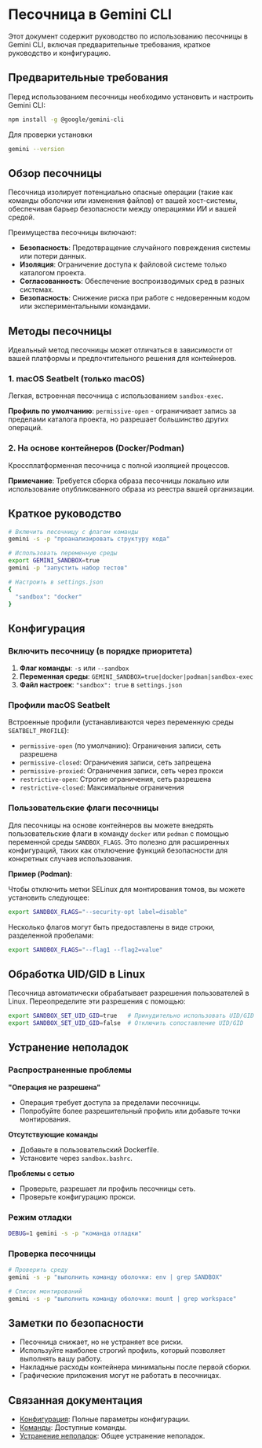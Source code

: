 # Песочница в Gemini CLI

Этот документ содержит руководство по использованию песочницы в Gemini CLI, включая предварительные требования, краткое руководство и конфигурацию.

## Предварительные требования

Перед использованием песочницы необходимо установить и настроить Gemini CLI:

```bash
npm install -g @google/gemini-cli
```

Для проверки установки

```bash
gemini --version
```

## Обзор песочницы

Песочница изолирует потенциально опасные операции (такие как команды оболочки или изменения файлов) от вашей хост-системы, обеспечивая барьер безопасности между операциями ИИ и вашей средой.

Преимущества песочницы включают:

- **Безопасность**: Предотвращение случайного повреждения системы или потери данных.
- **Изоляция**: Ограничение доступа к файловой системе только каталогом проекта.
- **Согласованность**: Обеспечение воспроизводимых сред в разных системах.
- **Безопасность**: Снижение риска при работе с недоверенным кодом или экспериментальными командами.

## Методы песочницы

Идеальный метод песочницы может отличаться в зависимости от вашей платформы и предпочтительного решения для контейнеров.

### 1. macOS Seatbelt (только macOS)

Легкая, встроенная песочница с использованием `sandbox-exec`.

**Профиль по умолчанию**: `permissive-open` - ограничивает запись за пределами каталога проекта, но разрешает большинство других операций.

### 2. На основе контейнеров (Docker/Podman)

Кроссплатформенная песочница с полной изоляцией процессов.

**Примечание**: Требуется сборка образа песочницы локально или использование опубликованного образа из реестра вашей организации.

## Краткое руководство

```bash
# Включить песочницу с флагом команды
gemini -s -p "проанализировать структуру кода"

# Использовать переменную среды
export GEMINI_SANDBOX=true
gemini -p "запустить набор тестов"

# Настроить в settings.json
{
  "sandbox": "docker"
}
```

## Конфигурация

### Включить песочницу (в порядке приоритета)

1. **Флаг команды**: `-s` или `--sandbox`
2. **Переменная среды**: `GEMINI_SANDBOX=true|docker|podman|sandbox-exec`
3. **Файл настроек**: `"sandbox": true` в `settings.json`

### Профили macOS Seatbelt

Встроенные профили (устанавливаются через переменную среды `SEATBELT_PROFILE`):

- `permissive-open` (по умолчанию): Ограничения записи, сеть разрешена
- `permissive-closed`: Ограничения записи, сеть запрещена
- `permissive-proxied`: Ограничения записи, сеть через прокси
- `restrictive-open`: Строгие ограничения, сеть разрешена
- `restrictive-closed`: Максимальные ограничения

### Пользовательские флаги песочницы

Для песочницы на основе контейнеров вы можете внедрять пользовательские флаги в команду `docker` или `podman` с помощью переменной среды `SANDBOX_FLAGS`. Это полезно для расширенных конфигураций, таких как отключение функций безопасности для конкретных случаев использования.

**Пример (Podman)**:

Чтобы отключить метки SELinux для монтирования томов, вы можете установить следующее:

```bash
export SANDBOX_FLAGS="--security-opt label=disable"
```

Несколько флагов могут быть предоставлены в виде строки, разделенной пробелами:

```bash
export SANDBOX_FLAGS="--flag1 --flag2=value"
```

## Обработка UID/GID в Linux

Песочница автоматически обрабатывает разрешения пользователей в Linux. Переопределите эти разрешения с помощью:

```bash
export SANDBOX_SET_UID_GID=true   # Принудительно использовать UID/GID хоста
export SANDBOX_SET_UID_GID=false  # Отключить сопоставление UID/GID
```

## Устранение неполадок

### Распространенные проблемы

**"Операция не разрешена"**

- Операция требует доступа за пределами песочницы.
- Попробуйте более разрешительный профиль или добавьте точки монтирования.

**Отсутствующие команды**

- Добавьте в пользовательский Dockerfile.
- Установите через `sandbox.bashrc`.

**Проблемы с сетью**

- Проверьте, разрешает ли профиль песочницы сеть.
- Проверьте конфигурацию прокси.

### Режим отладки

```bash
DEBUG=1 gemini -s -p "команда отладки"
```

### Проверка песочницы

```bash
# Проверить среду
gemini -s -p "выполнить команду оболочки: env | grep SANDBOX"

# Список монтирований
gemini -s -p "выполнить команду оболочки: mount | grep workspace"
```

## Заметки по безопасности

- Песочница снижает, но не устраняет все риски.
- Используйте наиболее строгий профиль, который позволяет выполнять вашу работу.
- Накладные расходы контейнера минимальны после первой сборки.
- Графические приложения могут не работать в песочницах.

## Связанная документация

- [Конфигурация](./cli/configuration.md): Полные параметры конфигурации.
- [Команды](./cli/commands.md): Доступные команды.
- [Устранение неполадок](./troubleshooting.md): Общее устранение неполадок.

